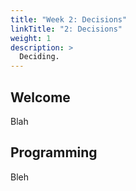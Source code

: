 ```yaml
---
title: "Week 2: Decisions"
linkTitle: "2: Decisions"
weight: 1
description: >
  Deciding.
---
```


## Welcome

Blah

## Programming

Bleh